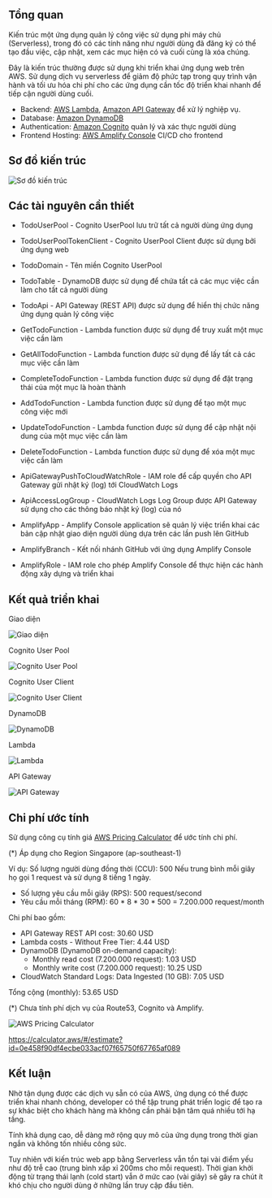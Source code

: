 ## Tổng quan

Kiến trúc một ứng dụng quản lý công việc sử dụng phi máy chủ (Serverless), trong đó có các tính năng như người dùng đã đăng ký có thể tạo đầu việc, cập nhật, xem các mục hiện có và cuối cùng là xóa chúng.

Đây là kiến ​​trúc thường được sử dụng khi triển khai ứng dụng web trên AWS. Sử dụng dịch vụ serverless để giảm độ phức tạp trong quy trình vận hành và tối ưu hóa chi phí cho các ứng dụng cần tốc độ triển khai nhanh để tiếp cận người dùng cuối.

* Backend: [AWS Lambda](https://aws.amazon.com/lambda), [Amazon API Gateway](https://aws.amazon.com/apigateway) để xử lý nghiệp vụ.
* Database: [Amazon DynamoDB](https://aws.amazon.com/dynamodb)
* Authentication: [Amazon Cognito](https://aws.amazon.com/cognito) quản lý và xác thực người dùng
* Frontend Hosting: [AWS Amplify Console](https://aws.amazon.com/amplify/console) CI/CD cho frontend

## Sơ đồ kiến trúc

![Sơ đồ kiến trúc](images/serverless-refarch-webapp.png)

## Các tài nguyên cần thiết

* TodoUserPool - Cognito UserPool lưu trữ tất cả người dùng ứng dụng

* TodoUserPoolTokenClient - Cognito UserPool Client được sử dụng bởi ứng dụng web

* TodoDomain - Tên miền Cognito UserPool

* TodoTable - DynamoDB được sử dụng để chứa tất cả các mục việc cần làm cho tất cả người dùng

* TodoApi - API Gateway (REST API) được sử dụng để hiển thị chức năng ứng dụng quản lý công việc

* GetTodoFunction - Lambda function được sử dụng để truy xuất một mục việc cần làm

* GetAllTodoFunction - Lambda function được sử dụng để lấy tất cả các mục việc cần làm

* CompleteTodoFunction - Lambda function được sử dụng để đặt trạng thái của một mục là hoàn thành

* AddTodoFunction - Lambda function được sử dụng để tạo một mục công việc mới

* UpdateTodoFunction - Lambda function được sử dụng để cập nhật nội dung của một mục việc cần làm

* DeleteTodoFunction - Lambda function được sử dụng để xóa một mục việc cần làm

* ApiGatewayPushToCloudWatchRole - IAM role để cấp quyền cho API Gateway gửi nhật ký (log) tới CloudWatch Logs

* ApiAccessLogGroup - CloudWatch Logs Log Group được API Gateway sử dụng cho các thông báo nhật ký (log) của nó

* AmplifyApp - Amplify Console application sẽ quản lý việc triển khai các bản cập nhật giao diện người dùng dựa trên các lần push lên GitHub

* AmplifyBranch - Kết nối nhánh GitHub với ứng dụng Amplify Console

* AmplifyRole - IAM role cho phép Amplify Console để thực hiện các hành động xây dựng và triển khai

## Kết quả triển khai

Giao diện

![Giao diện](images/1.jpg)

Cognito User Pool

![Cognito User Pool](images/2.jpg)

Cognito User Client

![Cognito User Client](images/3.jpg)

DynamoDB

![DynamoDB](images/4.jpg)

Lambda

![Lambda](images/5.jpg)

API Gateway

![API Gateway](images/6.jpg)

## Chi phí ước tính

Sử dụng công cụ tính giá [AWS Pricing Calculator](https://calculator.aws/) để ước tính chi phí.

(*) Áp dụng cho Region Singapore (ap-southeast-1)

Ví dụ:
Số lượng người dùng đồng thời (CCU): 500
Nếu trung bình mỗi giây họ gọi 1 request và sử dụng 8 tiếng 1 ngày.
* Số lượng yêu cầu mỗi giây (RPS): 500 request/second
* Yêu cầu mỗi tháng (RPM): 60 * 8 * 30 * 500 = 7.200.000 request/month

Chi phí bao gồm:
* API Gateway REST API cost: 30.60 USD
* Lambda costs - Without Free Tier: 4.44 USD
* DynamoDB (DynamoDB on-demand capacity):
    * Monthly read cost (7.200.000 request): 1.03 USD
    * Monthly write cost (7.200.000 request): 10.25 USD
* CloudWatch Standard Logs: Data Ingested (10 GB): 7.05 USD

Tổng cộng (monthly): 53.65 USD

(*) Chưa tính phí dịch vụ của Route53, Cognito và Amplify.

![AWS Pricing Calculator](images/7.jpg)

https://calculator.aws/#/estimate?id=0e458f90df4ecbe033acf07f65750f67765af089

## Kết luận

Nhờ tận dụng được các dịch vụ sẵn có của AWS, ứng dụng có thể được triển khai nhanh chóng, developer có thể tập trung phát triển logic để tạo ra sự khác biệt cho khách hàng mà không cần phải bận tâm quá nhiều tới hạ tầng.

Tính khả dụng cao, dễ dàng mở rộng quy mô của ứng dụng trong thời gian ngắn và không tốn nhiều công sức.

Tuy nhiên với kiến trúc web app bằng Serverless vẫn tồn tại vài điểm yếu như độ trễ cao (trung bình xấp xỉ 200ms cho mỗi request). Thời gian khởi động từ trạng thái lạnh (cold start) vẫn ở mức cao (vài giây) sẽ gây ra chút ít khó chịu cho người dùng ở những lần truy cập đầu tiên.